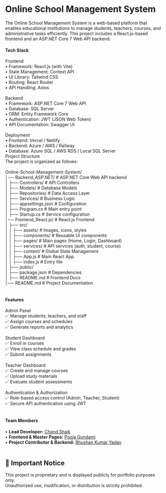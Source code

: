 <h1>Online School Management System</h1>
The Online School Management System is a web-based platform that enables educational institutions to manage students, teachers, courses, and administrative tasks efficiently. This project includes a React.js-based frontend and an ASP.NET Core 7 Web API backend.</br>
<h4>Tech Stack</h4>

Frontend</br>
• Framework: React.js (with Vite)</br>
• State Management: Context API</br>
• UI Library: Tailwind CSS</br>
• Routing: React Router</br>
• API Handling: Axios</br>
</br>
Backend</br>
• Framework: ASP.NET Core 7 Web API</br>
• Database: SQL Server</br>
• ORM: Entity Framework Core</br>
• Authentication: JWT (JSON Web Token)</br>
• API Documentation: Swagger UI</br>
</br>
Deployment</br>
• Frontend: Vercel / Netlify</br>
• Backend: Azure / AWS / Railway</br>
• Database: Azure SQL / AWS RDS / Local SQL Server</br>
Project Structure</br>
The project is organized as follows:</br>
</br>
Online-School-Management-System/</br>
│── Backend_ASP.NET/         # ASP.NET Core Web API backend</br>
│   ├── Controllers/         # API Controllers</br>
│   ├── Models/              # Database Models</br>
│   ├── Repositories/        # Data Access Layer</br>
│   ├── Services/            # Business Logic</br>
│   ├── appsettings.json     # Configuration</br>
│   ├── Program.cs           # Main entry point</br>
│   ├── Startup.cs           # Service configuration</br>
│── Frontend_React.js/       # React.js Frontend</br>
│   ├── src/</br>
│   │   ├── assets/          # Images, icons, styles</br>
│   │   ├── components/      # Reusable UI components</br>
│   │   ├── pages/           # Main pages (Home, Login, Dashboard)</br>
│   │   ├── services/        # API services (auth, student, course)</br>
│   │   ├── context/         # Global State Management</br>
│   │   ├── App.js           # Main React App</br>
│   │   ├── index.js         # Entry file</br>
│   ├── public/</br>
│   ├── package.json         # Dependencies</br>
│   ├── README.md            # Frontend Docs</br>
│── README.md                # Project Documentation</br>
</br>
<h4>Features</h4>
Admin Panel</br>
✅ Manage students, teachers, and staff</br>
✅ Assign courses and schedules</br>
✅ Generate reports and analytics</br>
</br>
Student Dashboard</br>
✅ Enroll in courses</br>
✅ View class schedule and grades</br>
✅ Submit assignments</br>
</br>
Teacher Dashboard</br>
✅ Create and manage courses</br>
✅ Upload study materials</br>
✅ Evaluate student assessments</br>
</br>
Authentication & Authorization</br>
✅ Role-based access control (Admin, Teacher, Student)</br>
✅ Secure API authentication using JWT</br>
</br>
<h4>Team Members</h4>



• **Lead Developer:** [Chand Shaik](https://www.linkedin.com/in/chand-shaik-2082b256/)</br>
• **Frontend & Master Pages:** [Pooja Gundami](https://www.linkedin.com/in/pooja-gundami/)</br>
• **Project Contributor & Backend:** [Bhushan Kumar Yadav](https://www.linkedin.com/in/bhushan-kumar-yadav-840200333/)
</br></br>


## 🚨 Important Notice  
This project is proprietary and is displayed publicly for portfolio purposes only.  
Unauthorized use, modification, or distribution is strictly prohibited.  


